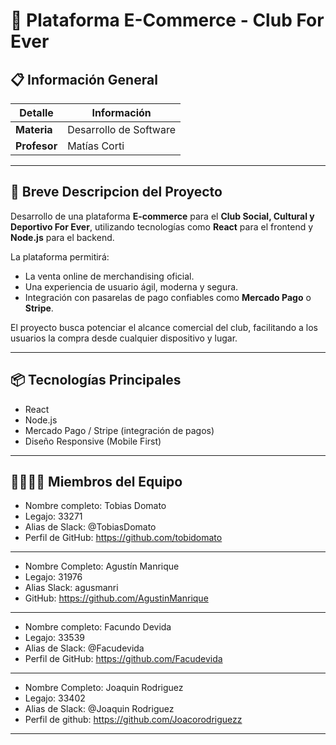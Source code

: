 # 🛒 Plataforma E-Commerce - Club For Ever

## 📋 Información General

| Detalle            | Información                                       |
|--------------------|-------------------------------------------------- |
| **Materia**        | Desarrollo de Software                            |
| **Profesor**       | Matías Corti                                      |

---

## 🚀 Breve Descripcion del Proyecto

Desarrollo de una plataforma **E-commerce** para el **Club Social, Cultural y Deportivo For Ever**, utilizando tecnologías como **React** para el frontend y **Node.js** para el backend.

La plataforma permitirá:
- La venta online de merchandising oficial.
- Una experiencia de usuario ágil, moderna y segura.
- Integración con pasarelas de pago confiables como **Mercado Pago** o **Stripe**.

El proyecto busca potenciar el alcance comercial del club, facilitando a los usuarios la compra desde cualquier dispositivo y lugar.

---

## 📦 Tecnologías Principales
- React
- Node.js
- Mercado Pago / Stripe (integración de pagos)
- Diseño Responsive (Mobile First)

  
--- 

## 👨‍💻👩‍💻 Miembros del Equipo

- Nombre completo: Tobias Domato
- Legajo: 33271
- Alias de Slack: @TobiasDomato
- Perfil de GitHub: https://github.com/tobidomato
---
- Nombre Completo: Agustín Manrique
- Legajo: 31976  
- Alias Slack: agusmanri 
- GitHub: https://github.com/AgustinManrique
---
- Nombre completo: Facundo Devida
- Legajo: 33539
- Alias de Slack: @Facudevida
- Perfil de GitHub: https://github.com/Facudevida
---
- Nombre Completo: Joaquin Rodriguez
- Legajo: 33402
- Alias de Slack: @Joaquin Rodriguez
- Perfil de github: https://github.com/Joacorodriguezz



---



